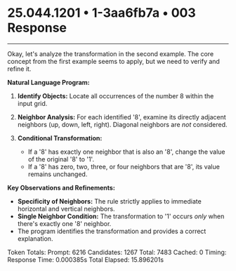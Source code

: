 # 25.044.1201 • 1-3aa6fb7a • 003 Response

---
Okay, let's analyze the transformation in the second example. The core concept from the first example seems to apply, but we need to verify and refine it.

**Natural Language Program:**

1.  **Identify Objects:** Locate all occurrences of the number 8 within the input grid.

2.  **Neighbor Analysis:** For each identified '8', examine its directly adjacent neighbors (up, down, left, right). Diagonal neighbors are *not* considered.

3.  **Conditional Transformation:**
    *   If a '8' has exactly one neighbor that is also an '8', change the value of the original '8' to '1'.
    *   If a '8' has zero, two, three, or four neighbors that are '8', its value remains unchanged.

**Key Observations and Refinements:**

*   **Specificity of Neighbors:** The rule strictly applies to immediate horizontal and vertical neighbors.
*   **Single Neighbor Condition:** The transformation to '1' occurs *only* when there's exactly one '8' neighbor.
*    The program identifies the transformation and provides a correct explanation.


Token Totals:
  Prompt: 6216
  Candidates: 1267
  Total: 7483
  Cached: 0
Timing:
  Response Time: 0.000385s
  Total Elapsed: 15.896201s
